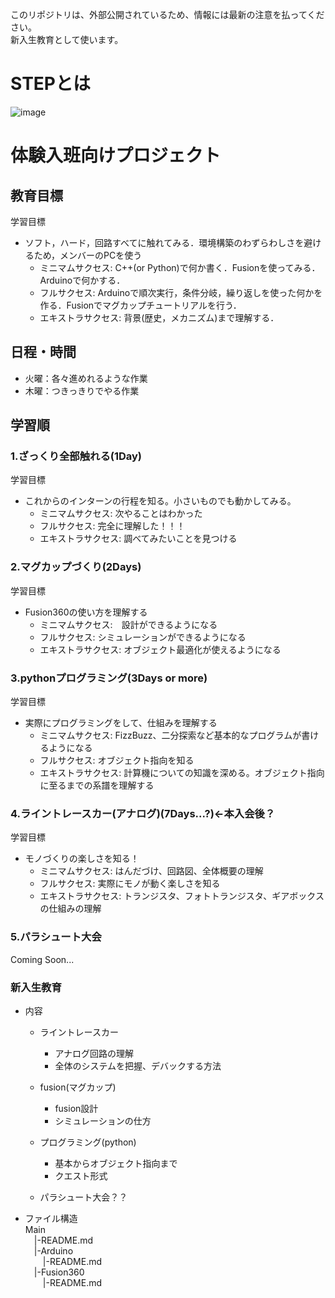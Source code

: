 このリポジトリは、外部公開されているため、情報には最新の注意を払ってください。  
新入生教育として使います。
# STEPとは

![image](https://user-images.githubusercontent.com/68739954/115715618-478f9e00-a3b3-11eb-8ae3-b702702adc88.png)
# 体験入班向けプロジェクト

  ## 教育目標
  学習目標
  - ソフト，ハード，回路すべてに触れてみる．環境構築のわずらわしさを避けるため，メンバーのPCを使う  
    - ミニマムサクセス:  C++(or Python)で何か書く．Fusionを使ってみる．Arduinoで何かする．
    - フルサクセス:  Arduinoで順次実行，条件分岐，繰り返しを使った何かを作る．Fusionでマグカップチュートリアルを行う．
    - エキストラサクセス:  背景(歴史，メカニズム)まで理解する．

  ## 日程・時間
  - 火曜：各々進めれるような作業
  - 木曜：つきっきりでやる作業

 ## 学習順  
  ### 1.ざっくり全部触れる(1Day)
  学習目標
  - これからのインターンの行程を知る。小さいものでも動かしてみる。
    - ミニマムサクセス:  次やることはわかった
    - フルサクセス:  完全に理解した！！！
    - エキストラサクセス:  調べてみたいことを見つける
  
  ### 2.マグカップづくり(2Days)
  学習目標
  - Fusion360の使い方を理解する
    - ミニマムサクセス:　設計ができるようになる  
    - フルサクセス: シミュレーションができるようになる
    - エキストラサクセス: オブジェクト最適化が使えるようになる
    
  ### 3.pythonプログラミング(3Days or more)
  学習目標
  - 実際にプログラミングをして、仕組みを理解する
    - ミニマムサクセス: FizzBuzz、二分探索など基本的なプログラムが書けるようになる
    - フルサクセス: オブジェクト指向を知る
    - エキストラサクセス: 計算機についての知識を深める。オブジェクト指向に至るまでの系譜を理解する

  ### 4.ライントレースカー(アナログ)(7Days...?)←本入会後？
  学習目標
  - モノづくりの楽しさを知る！
    - ミニマムサクセス: はんだづけ、回路図、全体概要の理解
    - フルサクセス: 実際にモノが動く楽しさを知る
    - エキストラサクセス: トランジスタ、フォトトランジスタ、ギアボックスの仕組みの理解

  ### 5.パラシュート大会
  Coming Soon...
  
### 新入生教育
- 内容
  - ライントレースカー
    - アナログ回路の理解
    - 全体のシステムを把握、デバックする方法
    
  - fusion(マグカップ)
    - fusion設計
    - シミュレーションの仕方     
  
  - プログラミング(python)
    - 基本からオブジェクト指向まで
    - クエスト形式
    
  - パラシュート大会？？
    
- ファイル構造  
Main  
  &emsp;|-README.md  
  &emsp;|-Arduino  
  &emsp;&emsp;|-README.md  
  &emsp;|-Fusion360  
  &emsp;&emsp;|-README.md  
